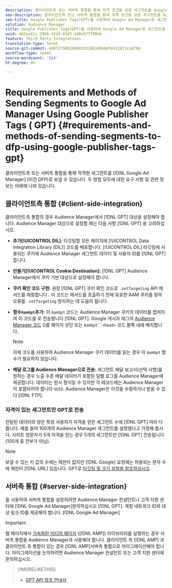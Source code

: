 ```yaml
---
description: 클라이언트측 또는 서버측 통합을 통해 자격 조건을 갖춘 세그먼트를 Google Ad Manager로 보낼 수 있습니다. 두 방법 모두에 대한 요구 사항 및 관련 정보는 아래에 나와 있습니다.
seo-description: 클라이언트측 또는 서버측 통합을 통해 자격 조건을 갖춘 세그먼트를 Google Ad Manager로 보낼 수 있습니다. 두 방법 모두에 대한 요구 사항 및 관련 정보는 아래에 나와 있습니다.
seo-title: Google Publisher Tags(GPT)를 사용하여 Google Ad Manager로 세그먼트를 전송하는 요구 사항 및 방법
solution: Audience Manager
title: Google Publisher Tags(GPT)를 사용하여 Google Ad Manager로 세그먼트를 전송하는 요구 사항 및 방법
uuid: 4b2ea81c-29bb-42d3-93d3-1d8e677790b6
feature: Third Party Integrations
translation-type: tm+mt
source-git-commit: e007279d81998031d2d61d0e68fe911813cadf8e
workflow-type: tm+mt
source-wordcount: '524'
ht-degree: 0%

---
```



# Requirements and Methods of Sending Segments to Google Ad Manager Using Google Publisher Tags ( GPT) {#requirements-and-methods-of-sending-segments-to-dfp-using-google-publisher-tags-gpt}

클라이언트측 또는 서버측 통합을 통해 적격한 세그먼트를 [!DNL Google Ad Manager] (이전 DFP)로 보낼 수 있습니다. 두 방법 모두에 대한 요구 사항 및 관련 정보는 아래에 나와 있습니다.

## 클라이언트측 통합 {#client-side-integration}

클라이언트측 통합의 경우 Audience Manager에서 [!DNL GPT] 대상을 설정해야 합니다. Audience Manager 대상으로 설정할 때는 다음 사항 [!DNL GPT] 을 고려하십시오.

* **추가[!UICONTROL DIL]:** 타깃팅할 모든 페이지에 [!UICONTROL Data Integration Library (DIL)] 코드를 배포합니다. [!UICONTROL DIL] 타깃팅에 사용되는 쿠키에 Audience Manager 세그먼트 데이터 및 사용자 ID를 [!DNL GPT] 씁니다.

* **만들기[!UICONTROL Cookie Destination]:** [!DNL GPT] Audience Manager에서 쿠키 기반 대상으로 설정해야 합니다.

* **쿠키 확인 코드 구현:** 권장 [!DNL GPT] 쿠키 확인 코드로 `.setTargeting` API 메서드를 래핑합니다 [](../../integration/gpt-aam-destination/gpt-aam-modify-api.md). 이 코드는 메서드를 호출하기 전에 유효한 AAM 쿠키를 찾아 오류를 `.setTargeting` 방지하는 데 도움이 됩니다.

* **함수`AamGpt`추가:** 이 `AamGpt` 코드는 Audience Manager 쿠키의 데이터를 캡처하여 이 코드를 로 전송합니다 [!DNL GPT]. Google 게시자 태그의 [Audience Manager 코드](../../integration/gpt-aam-destination/gpt-aam-aamgpt-code.md) ()를 페이지 상단 또는 `AamGpt``<head>` 코드 블록 내에 배치합니다.

   >[!NOTE]
   >
   >자체 코드를 사용하여 Audience Manager 쿠키 데이터를 읽는 경우 이 `AamGpt` 함수가 필요하지 않습니다.

* **배달 로그를 Audience Manager으로 전송:** 세그먼트 배달 보고서(선택 사항)를 원하는 경우 노출 수준 배달 데이터가 포함된 일별 로그를 Audience Manager에 제공합니다. 데이터는 원시 형식일 수 있지만 각 레코드에는 Audience Manager이 포함되어야 합니다 `UUID`. Audience Manager은 이것을 수령하거나 받을 수 있다 [!DNL FTP].

### 자격이 있는 세그먼트만 GPT로 전송

전달된 데이터의 양은 특정 사용자가 자격을 얻은 세그먼트 수에 [!DNL GPT] 따라 다릅니다. 예를 들어 100개의 Audience Manager 세그먼트를 설정했다고 가정해 봅시다. 사이트 방문자가 5개 자격을 얻는 경우 5개의 세그먼트만 [!DNL GPT] 전송됩니다(100개 중 전부가 아님).

>[!NOTE]
>
>보낼 수 있는 키 값의 수에는 제한이 없지만 [!DNL Google] 요청에는 허용되는 문자 수에 제한이 [!DNL URL] 있습니다. GPT로 [타깃팅 및 크기 설정을 참조하십시오](https://support.google.com/dfp_premium/bin/answer.py?hl=en&amp;answer=1697712).

## 서버측 통합 {#server-side-integration}

를 사용하여 서버측 통합을 설정하려면 Audience Manager 컨설턴트나 고객 지원 센터에 [!DNL Google Ad Manager]문의하십시오 [!DNL GPT]. 계정 네트워크 ID와 대상 링크 ID를 제공해야 합니다. [!DNL Google Ad Manager]

>[!IMPORTANT]
>
>웹 페이지에서 [가속화된 미디어 페이지](https://www.ampproject.org/) ([!DNL AMP]) 라이브러리를 실행하는 경우 서버측 통합을 Audience Manager과 사용해야 합니다. 클라이언트 측 [!DNL AMP] 과 클라이언트 측 통합이 있는 경우 [!DNL AMP]서버측 통합으로 마이그레이션해야 합니다. 마이그레이션을 논의하려면 Audience Manager 컨설턴트 또는 고객 지원 센터에 문의하십시오.

>[!MORELIKETHIS]
>
>* [GPT API 참조 안내서](https://support.google.com/dfp_premium/bin/answer.py?hl=en&amp;answer=1650154)

